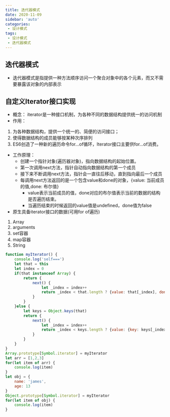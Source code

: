 ```yaml
---
title: 迭代器模式
date: 2020-11-09
sidebar: 'auto'
categories:
 - 设计模式
tags:
 - 设计模式
 - 迭代器模式
---
```


##  迭代器模式

-   迭代器模式是指提供一种方法顺序访问一个聚合对象中的各个元素，而又不需要暴露该对象的内部表示

##  自定义Iterator接口实现

-   概念： iterator是一种接口机制，为各种不同的数据结构提供统一的访问机制
-   作用：
1.  为各种数据结构，提供一个统一的、简便的访问接口；
2.  使得数据结构的成员能够按某种次序排列
3.  ES6创造了一种新的遍历命令for...of循环，Iterator接口主要供for...of消费。
-   工作原理：
      - 创建一个指针对象(遍历器对象)，指向数据结构的起始位置。
      - 第一次调用next方法，指针自动指向数据结构的第一个成员
      - 接下来不断调用next方法，指针会一直往后移动，直到指向最后一个成员
      - 每调用next方法返回的是一个包含value和done的对象，{value: 当前成员的值,done: 布尔值}
        * value表示当前成员的值，done对应的布尔值表示当前的数据的结构是否遍历结束。
        * 当遍历结束的时候返回的value值是undefined，done值为false
-   原生具备iterator接口的数据(可用for of遍历)
1.  Array
2.  arguments
3.  set容器
4.  map容器
5.  String

```js
function myIterator() {
    console.log('self===')
    let that = this
    let index = 0
    if(that instanceof Array) {
        return {
            next() {
                let _index = index++
                return _index < that.length ? {value: that[_index], done: false} : {value: that[_index], done: true}
            }
        }
    }else {
        let keys = Object.keys(that)
        return {
            next() {
                let _index = index++
                return _index < keys.length ? {value: {key: keys[_index], value: that[keys[_index]]}, done: false} : {value: {key: keys[_index], value: that[keys[_index]]}, done: true}
            }
        }
    }
}
Array.prototype[Symbol.iterator] = myIterator
let arr = [1,2,3]
for(let item of arr) {
    console.log(item)
}
let obj = {
    name: 'james',
    age: 13
}
Object.prototype[Symbol.iterator] = myIterator
for(let item of obj) {
    console.log(item)
}
```
